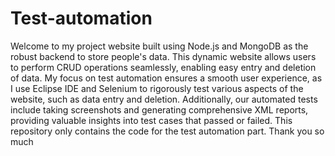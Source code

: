 # Test-automation
Welcome to my project website built using Node.js and MongoDB as the robust backend to store people's data. This dynamic website allows users to perform CRUD operations seamlessly, enabling easy entry and deletion of data. My focus on test automation ensures a smooth user experience, as I use Eclipse IDE and Selenium to rigorously test various aspects of the website, such as data entry and deletion. Additionally, our automated tests include taking screenshots and generating comprehensive XML reports, providing valuable insights into test cases that passed or failed. This repository only  contains the code for the test automation part. Thank you so much 
